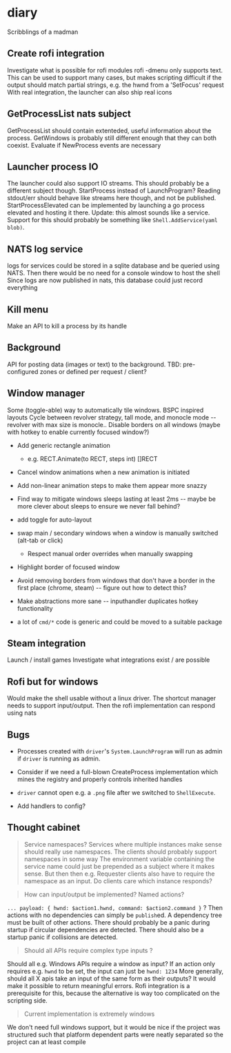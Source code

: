 # diary

Scribblings of a madman

## Create rofi integration

Investigate what is possible for rofi modules
rofi -dmenu only supports text. This can be used to support many cases,
but makes scripting difficult if the output should match partial strings, e.g. the hwnd from a 'SetFocus' request
With real integration, the launcher can also ship real icons

## GetProcessList nats subject

GetProcessList should contain extenteded, useful information
about the process. GetWindows is probably still different enough
that they can both coexist.
Evaluate if NewProcess events are necessary

## Launcher process IO

The launcher could also support IO streams. This should probably be a different subject though.
StartProcess instead of LaunchProgram? Reading stdout/err should behave like streams here though, and not be published.
StartProcessElevated can be implemented by launching a go process elevated and hosting it there.
Update: this almost sounds like a service. Support for this should probably be something like `Shell.AddService(yaml blob)`.

## NATS log service

logs for services could be stored in a sqlite database
and be queried using NATS. Then there would be no need
for a console window to host the shell
Since logs are now published in nats, this database could just record everything

## Kill menu

Make an API to kill a process by its handle

## Background

API for posting data (images or text) to the background. TBD: pre-configured zones or defined per request / client?

## Window manager

Some (toggle-able) way to automatically tile windows. BSPC inspired layouts
Cycle between revolver strategy, tall mode, and monocle mode -- revolver with max size is monocle..
Disable borders on all windows (maybe with hotkey to enable currently focused window?)

* Add generic rectangle animation
  - e.g. RECT.Animate(to RECT, steps int) []RECT
* Cancel window animations when a new animation is initiated
* Add non-linear animation steps to make them appear more snazzy
* Find way to mitigate windows sleeps lasting at least 2ms -- maybe be more clever about sleeps to ensure we never fall behind?
* add toggle for auto-layout
* swap main / secondary windows when a window is manually switched (alt-tab or click)
  - Respect manual order overrides when manually swapping
* Highlight border of focused window 
* Avoid removing borders from windows that don't have a border in the first place (chrome, steam) -- figure out how to detect this?

* Make abstractions more sane -- inputhandler duplicates hotkey functionality
* a lot of `cmd/*` code is generic and could be moved to a suitable package


## Steam integration

Launch / install games
Investigate what integrations exist / are possible

## Rofi but for windows

Would make the shell usable without a linux driver. The shortcut manager needs to support input/output. Then the rofi implementation can respond using nats

## Bugs 

* Processes created with `driver`'s `System.LaunchProgram` will run as admin if `driver` is running as admin.
- Consider if we need a full-blown CreateProcess implementation which mines the registry and properly controls inherited handles
* `driver` cannot open e.g. a `.png` file after we switched to `ShellExecute`.
- Add handlers to config?

## Thought cabinet

> Service namespaces?
> Services where multiple instances make sense should really use namespaces. The clients should probably support namespaces in some way
> The environment variable containing the service name could just be prepended as a subject where it makes sense. But then
> then e.g. Requester clients also have to require the namespace as an input. Do clients care which instance responds?

> How can input/output be implemented? Named actions?

`... payload: { hwnd: $action1.hwnd, command: $action2.command }` ?
Then actions with no dependencies can simply be `publish`ed. A dependency tree must be built of other actions.
There should probably be a panic during startup if circular dependencies are detected.
There should also be a startup panic if collisions are detected.

> Should all APIs require complex type inputs ?

Should all e.g. Windows APIs require a window as input? If an action only requires e.g. `hwnd` to be set, the input can just be `hwnd: 1234`
More generally, should all X apis take an input of the same form as their outputs? It would make it possible to return meaningful errors.
Rofi integration is a prerequisite for this, because the alternative is way too complicated on the scripting side.

> Current implementation is extremely windows 

We don't need full windows support, but it would be nice if the project was structured such that platform dependent parts were neatly separated 
so the project can at least compile
